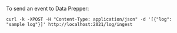 To send an event to Data Prepper:

```
curl -k -XPOST -H "Content-Type: application/json" -d '[{"log": "sample log"}]' http://localhost:2021/log/ingest
```
